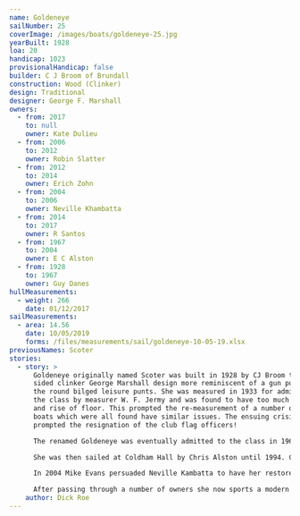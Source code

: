 ```yaml
---
name: Goldeneye
sailNumber: 25
coverImage: /images/boats/goldeneye-25.jpg
yearBuilt: 1928
loa: 20
handicap: 1023
provisionalHandicap: false
builder: C J Broom of Brundall
construction: Wood (Clinker)
design: Traditional
designer: George F. Marshall
owners:
  - from: 2017
    to: null
    owner: Kate Dulieu
  - from: 2006
    to: 2012
    owner: Robin Slatter
  - from: 2012
    to: 2014
    owner: Erich Zohn
  - from: 2004
    to: 2006
    owner: Neville Khambatta
  - from: 2014
    to: 2017
    owner: R Santos
  - from: 1967
    to: 2004
    owner: E C Alston
  - from: 1928
    to: 1967
    owner: Guy Danes
hullMeasurements:
  - weight: 266
    date: 01/12/2017
sailMeasurements:
  - area: 14.56
    date: 10/05/2019
    forms: /files/measurements/sail/goldeneye-10-05-19.xlsx
previousNames: Scoter
stories:
  - story: >
      Goldeneye originally named Scoter was built in 1928 by CJ Broom to a slab
      sided clinker George Marshall design more reminiscent of a gun punt than
      the round bilged leisure punts. She was measured in 1933 for admission to
      the class by measurer W. F. Jermy and was found to have too much rocker
      and rise of floor. This prompted the re-measurement of a number of early
      boats which were all found have similar issues. The ensuing crisis
      prompted the resignation of the club flag officers!

      The renamed Goldeneye was eventually admitted to the class in 1967 and given the vacant sail number 25, the name Scoter having been used for the first hardchine. Whether she was modified to pass measurement is uncertain her bottom had certainly been replaced with plywood prior to her restoration.

      She was then sailed at Coldham Hall by Chris Alston until 1994. Chris who sailed in flannels, shirt and cravat would start the morning race but rarely finished it as he had to be home for his sunday lunch. A painting of her sailing still hangs in the Coldham Hall club house.

      In 2004 Mike Evans persuaded Neville Kambatta to have her restored by Paul Bown. The inside of the boat had been painted with tar which proved tricky to remove and only her pitch pine clinker planks were retained.

      After passing through a number of owners she now sports a modern international 14 rig with single trapeze and though a bit quirky to sail is remarkably quick. Current competitive focus is on getting her name on the older class and broadland trophies which she never competed for when new. So far her name is now on the Athene cup, the Forbes cup, the Sundog trophy, the Barton Broad challenge cup for punts and the Barton Broad challenge cup itself.
    author: Dick Roe
---
```

